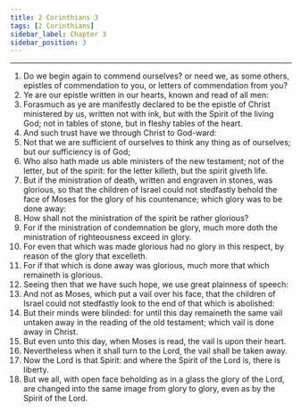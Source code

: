 ```yaml
---
title: 2 Corinthians 3
tags: [2 Corinthians]
sidebar_label: Chapter 3
sidebar_position: 3
---
```


---
1. Do we begin again to commend ourselves? or need we, as some others, epistles of commendation to you, or letters of commendation from you?
2. Ye are our epistle written in our hearts, known and read of all men:
3. Forasmuch as ye are manifestly declared to be the epistle of Christ ministered by us, written not with ink, but with the Spirit of the living God; not in tables of stone, but in fleshy tables of the heart.
4. And such trust have we through Christ to God-ward:
5. Not that we are sufficient of ourselves to think any thing as of ourselves; but our sufficiency is of God;
6. Who also hath made us able ministers of the new testament; not of the letter, but of the spirit: for the letter killeth, but the spirit giveth life.
7. But if the ministration of death, written and engraven in stones, was glorious, so that the children of Israel could not stedfastly behold the face of Moses for the glory of his countenance; which glory was to be done away:
8. How shall not the ministration of the spirit be rather glorious?
9. For if the ministration of condemnation be glory, much more doth the ministration of righteousness exceed in glory.
10. For even that which was made glorious had no glory in this respect, by reason of the glory that excelleth.
11. For if that which is done away was glorious, much more that which remaineth is glorious.
12. Seeing then that we have such hope, we use great plainness of speech:
13. And not as Moses, which put a vail over his face, that the children of Israel could not stedfastly look to the end of that which is abolished:
14. But their minds were blinded: for until this day remaineth the same vail untaken away in the reading of the old testament; which vail is done away in Christ.
15. But even unto this day, when Moses is read, the vail is upon their heart.
16. Nevertheless when it shall turn to the Lord, the vail shall be taken away.
17. Now the Lord is that Spirit: and where the Spirit of the Lord is, there is liberty.
18. But we all, with open face beholding as in a glass the glory of the Lord, are changed into the same image from glory to glory, even as by the Spirit of the Lord.